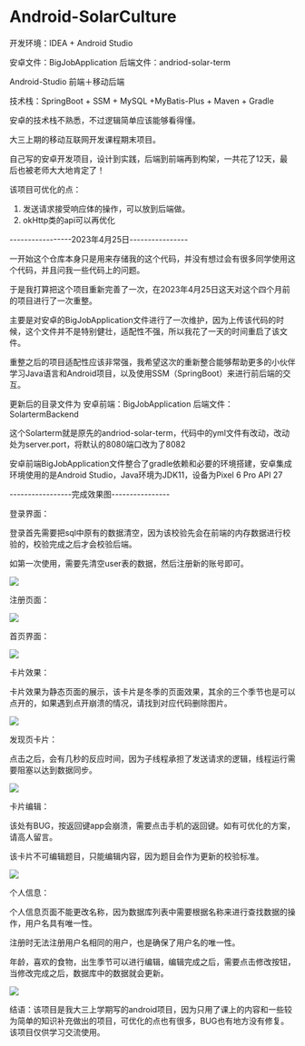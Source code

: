 # Android-SolarCulture  
开发环境：IDEA + Android Studio 

安卓文件：BigJobApplication
后端文件：andriod-solar-term
 
Android-Studio 前端＋移动后端 

技术栈：SpringBoot + SSM + MySQL +MyBatis-Plus + Maven + Gradle 

安卓的技术栈不熟悉，不过逻辑简单应该能够看得懂。

大三上期的移动互联网开发课程期末项目。

自己写的安卓开发项目，设计到实践，后端到前端再到构架，一共花了12天，最后也被老师大大地肯定了！

该项目可优化的点：

1. 发送请求接受响应体的操作，可以放到后端做。
2. okHttp类的api可以再优化

-----------------2023年4月25日----------------

一开始这个仓库本身只是用来存储我的这个代码，并没有想过会有很多同学使用这个代码，并且问我一些代码上的问题。

于是我打算把这个项目重新完善了一次，在2023年4月25日这天对这个四个月前的项目进行了一次重整。

主要是对安卓的BigJobApplication文件进行了一次维护，因为上传该代码的时候，这个文件并不是特别健壮，适配性不强，所以我花了一天的时间重启了该文件。

重整之后的项目适配性应该非常强，我希望这次的重新整合能够帮助更多的小伙伴学习Java语言和Android项目，以及使用SSM（SpringBoot）来进行前后端的交互。

更新后的目录文件为
安卓前端：BigJobApplication
后端文件：SolartermBackend

这个Solarterm就是原先的andriod-solar-term，代码中的yml文件有改动，改动处为server.port，将默认的8080端口改为了8082

安卓前端BigJobApplication文件整合了gradle依赖和必要的环境搭建，安卓集成环境使用的是Android Studio，Java环境为JDK11，设备为Pixel 6 Pro API 27

-----------------完成效果图----------------

登录界面：

登录首先需要把sql中原有的数据清空，因为该校验先会在前端的内存数据进行校验的，校验完成之后才会校验后端。

如第一次使用，需要先清空user表的数据，然后注册新的账号即可。

![](.\image\login.jpg)

注册页面：

![](.\image\register.jpg)

首页界面：

![](.\image\main.jpg)

卡片效果：

卡片效果为静态页面的展示，该卡片是冬季的页面效果，其余的三个季节也是可以点开的，如果遇到点开崩溃的情况，请找到对应代码删除图片。

![](.\image\mainCard.jpg)

发现页卡片：

点击之后，会有几秒的反应时间，因为子线程承担了发送请求的逻辑，线程运行需要阻塞以达到数据同步。

![](.\image\find.jpg)

卡片编辑：

该处有BUG，按返回键app会崩溃，需要点击手机的返回键。如有可优化的方案，请高人留言。

该卡片不可编辑题目，只能编辑内容，因为题目会作为更新的校验标准。

![](.\image\card.jpg)

个人信息：

个人信息页面不能更改名称，因为数据库列表中需要根据名称来进行查找数据的操作，用户名具有唯一性。

注册时无法注册用户名相同的用户，也是确保了用户名的唯一性。

年龄，喜欢的食物，出生季节可以进行编辑，编辑完成之后，需要点击修改按钮，当修改完成之后，数据库中的数据就会更新。

![](.\image\info.jpg)

结语：该项目是我大三上学期写的android项目，因为只用了课上的内容和一些较为简单的知识补充做出的项目，可优化的点也有很多，BUG也有地方没有修复。该项目仅供学习交流使用。
